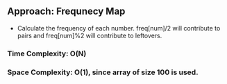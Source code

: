 ## Approach: Frequnecy Map
* Calculate the frequency of each number. freq[num]/2 will contribute to pairs and freq[num]%2 will contribute to leftovers.
​
### Time Complexity: O(N)
### Space Complexity: O(1), since array of size 100 is used.